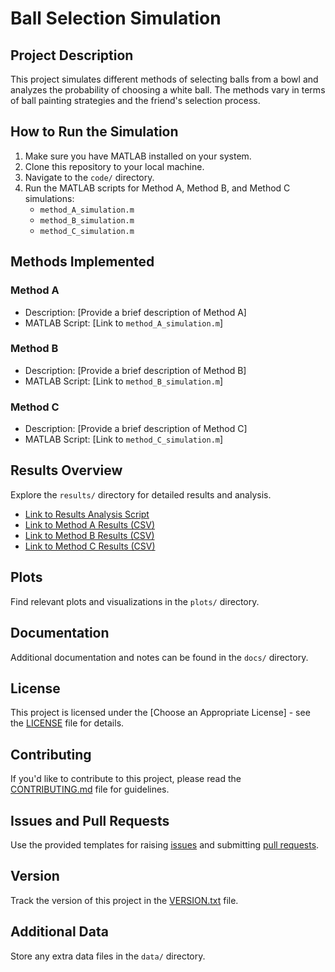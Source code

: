 # Ball Selection Simulation

## Project Description
This project simulates different methods of selecting balls from a bowl and analyzes the probability of choosing a white ball. The methods vary in terms of ball painting strategies and the friend's selection process.

## How to Run the Simulation
1. Make sure you have MATLAB installed on your system.
2. Clone this repository to your local machine.
3. Navigate to the `code/` directory.
4. Run the MATLAB scripts for Method A, Method B, and Method C simulations:
    - `method_A_simulation.m`
    - `method_B_simulation.m`
    - `method_C_simulation.m`

## Methods Implemented

### Method A
- Description: [Provide a brief description of Method A]
- MATLAB Script: [Link to `method_A_simulation.m`]

### Method B
- Description: [Provide a brief description of Method B]
- MATLAB Script: [Link to `method_B_simulation.m`]

### Method C
- Description: [Provide a brief description of Method C]
- MATLAB Script: [Link to `method_C_simulation.m`]

## Results Overview
Explore the `results/` directory for detailed results and analysis.

- [Link to Results Analysis Script](results/results_analysis.m)
- [Link to Method A Results (CSV)](results/method_A_results.csv)
- [Link to Method B Results (CSV)](results/method_B_results.csv)
- [Link to Method C Results (CSV)](results/method_C_results.csv)

## Plots
Find relevant plots and visualizations in the `plots/` directory.

## Documentation
Additional documentation and notes can be found in the `docs/` directory.

## License
This project is licensed under the [Choose an Appropriate License] - see the [LICENSE](LICENSE) file for details.

## Contributing
If you'd like to contribute to this project, please read the [CONTRIBUTING.md](CONTRIBUTING.md) file for guidelines.

## Issues and Pull Requests
Use the provided templates for raising [issues](.github/ISSUE_TEMPLATE.md) and submitting [pull requests](.github/PULL_REQUEST_TEMPLATE.md).

## Version
Track the version of this project in the [VERSION.txt](VERSION.txt) file.

## Additional Data
Store any extra data files in the `data/` directory.

